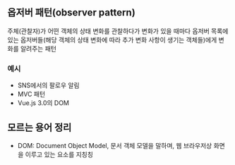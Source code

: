 ## 옵저버 패턴(observer pattern)
주체(관찰자)가 어떤 객체의 상태 변화를 관찰하다가 변화가 있을 때마다 옵저버 목록에 있는 옵저버들(해당 객체의 상태 변화에 따라 추가 변화 사항이 생기는 객체들)에게 변화를 알려주는 패턴

### 예시
* SNS에서의 팔로우 알림
* MVC 패턴
* Vue.js 3.0의 DOM

## 모르는 용어 정리
* DOM: Document Object Model, 문서 객체 모델을 말하며, 웹 브라우저상 화면을 이루고 있는 요소를 지칭칭